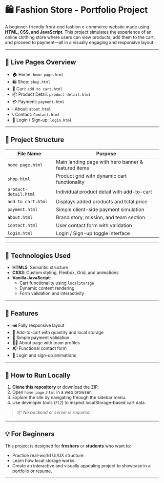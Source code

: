 # 🛍 Fashion Store - Portfolio Project

A beginner-friendly front-end fashion e-commerce website made using **HTML, CSS, and JavaScript**. This project simulates the experience of an online clothing store where users can view products, add them to the cart, and proceed to payment—all in a visually engaging and responsive layout.

---

## 🔗 Live Pages Overview

- 🏠 Home: `home page.html`
- 🛍 Shop: `shop.html`
- 🛒 Cart: `add to cart.html`
- 📦 Product Detail: `product-detail.html`
- 💳 Payment: `payment.html`
- ℹ️ About: `about.html`
- 📞 Contact: `Contact.html`
- 🔐 Login / Sign-up: `login.html`

---

## 📁 Project Structure

| File Name              | Purpose                                      |
|------------------------|----------------------------------------------|
| `home page.html`       | Main landing page with hero banner & featured items |
| `shop.html`            | Product grid with dynamic cart functionality |
| `product-detail.html`  | Individual product detail with add-to-cart   |
| `add to cart.html`     | Displays added products and total price      |
| `payment.html`         | Simple client-side payment simulation        |
| `about.html`           | Brand story, mission, and team section       |
| `Contact.html`         | User contact form with validation            |
| `login.html`           | Login / Sign-up toggle interface             |

---

## 🧰 Technologies Used

- **HTML5**: Semantic structure
- **CSS3**: Custom styling, Flexbox, Grid, and animations
- **Vanilla JavaScript**:
  - Cart functionality using `localStorage`
  - Dynamic content rendering
  - Form validation and interactivity

---

## 🎯 Features

- 🖼 Fully responsive layout
- 🛒 Add-to-cart with quantity and local storage
- 💸 Simple payment validation
- 🧑‍💼 About page with team profiles
- 📬 Functional contact form
- 🔐 Login and sign-up animations

---

## 🚀 How to Run Locally

1. **Clone this repository** or download the ZIP.
2. Open `home page.html` in a web browser.
3. Explore the site by navigating through the sidebar menu.
4. Use developer tools (`F12`) to inspect localStorage-based cart data.

> 📦 *No backend or server is required.*

---

## 💡 For Beginners

This project is designed for **freshers** or **students** who want to:

- Practice real-world UI/UX structure.
- Learn how local storage works.
- Create an interactive and visually appealing project to showcase in a portfolio or resume.

---



